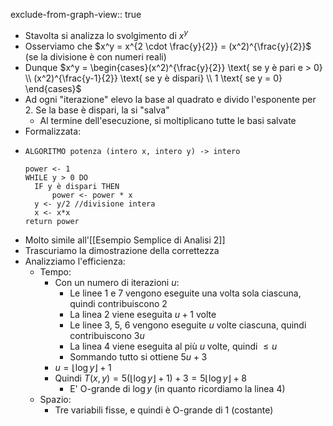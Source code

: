 exclude-from-graph-view:: true

- Stavolta si analizza lo svolgimento di $x^y$
- Osserviamo che $x^y = x^{2 \cdot \frac{y}{2}} = (x^2)^{\frac{y}{2}}$ (se la divisione è con numeri reali)
- Dunque $x^y = \begin{cases}(x^2)^{\frac{y}{2}} \text{ se y è pari e > 0} \\ (x^2)^{\frac{y-1}{2}} \text{ se y è dispari} \\ 1 \text{ se y = 0} \end{cases}$
- Ad ogni "iterazione" elevo la base al quadrato e divido l'esponente per 2. Se la base è dispari, la si "salva"
	- Al termine dell'esecuzione, si moltiplicano tutte le basi salvate
- Formalizzata:
- ```
  ALGORITMO potenza (intero x, intero y) -> intero
  ```
  ```
  power <- 1
  WHILE y > 0 DO
  	IF y è dispari THEN
  		power <- power * x
  	y <- y/2 //divisione intera
  	x <- x*x
  return power
  ```
- Molto simile all'[[Esempio Semplice di Analisi 2]]
- Trascuriamo la dimostrazione della correttezza
- Analizziamo l'efficienza:
	- Tempo:
		- Con un numero di iterazioni $u$:
			- Le linee 1 e 7 vengono eseguite una volta sola ciascuna, quindi contribuiscono 2
			- La linea 2 viene eseguita $u+1$ volte
			- Le linee 3, 5, 6 vengono eseguite $u$ volte ciascuna, quindi contribuiscono $3u$
			- La linea 4 viene eseguita al più $u$ volte, quindi $\leq u$
			- Sommando tutto si ottiene $5u +3$
		- $u = \lfloor \log y \rfloor + 1$
		- Quindi $T(x, y) = 5 (\lfloor \log y \rfloor + 1) + 3 = 5\lfloor \log y \rfloor + 8$
			- E' O-grande di $\log y$ (in quanto ricordiamo la linea 4)
	- Spazio:
		- Tre variabili fisse, e quindi è O-grande di 1 (costante)